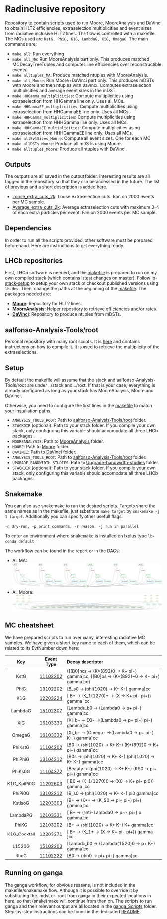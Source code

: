 # Radinclusive repository

Repository to contain scripts used to run Moore, MooreAnalysis and DaVinci to obtain HLT2 efficiencies, extraselection multiplicities and event sizes from radiative inclusive HLT2 lines.
The flow is controlled with a makefile. The MCs used are `KstG, PhiG, K1G, LambdaG, XiG, OmegaG`. The main commands are:

- `make all`: Run everything
- `make all_MA`: Run MooreAnalysis part only. This produces matched MCDecayTreeTuples and computes line efficiencies over reconstructible events.
- `make alltuples_MA`: Produce matched ntuples with MooreAnalysis.
- `make all_Moore`: Run Moore+DaVinci part only. This produces mDSTs with Moore and then ntuples with Davinci. Computes extraselection multiplicities and average event sizes in the mDST.
- `make HHGamma_multiplicities`: Compute multiplicities using extraselection from HHGamma line only. Uses all MCs.
- `make HHGammaEE_multiplicities`: Compute multiplicities using extraselection from HHGammaEE line only. Uses all MCs.
- `make HHHGamma_multiplicities`: Compute multiplicities using extraselection from HHHGamma line only. Uses all MCs.
- `make HHHGammaEE_multiplicities`: Compute multiplicities using extraselection from HHHGammaEE line only. Uses all MCs.
- `make allEvtSizes_Moore`: Compute all event sizes. One for each MC
- `make allDSTs_Moore`: Produce all mDSTs using Moore.
- `make alltuples_Moore`: Produce all ntuples with DaVinci.

## Outputs

The outputs are all saved in the output folder. Interesting results are all tagged in the repository so that they can be accessed in the future. The list of previous and a short description is added here.

- [Loose_extra_cuts_2k](https://gitlab.cern.ch/aalfonso/moore_upgrade/-/tree/Loose_extra_cuts_2k): Loose extraselection cuts. Ran on 2000 events per MC sample.
- [Average_extra_cuts_2k](https://gitlab.cern.ch/aalfonso/moore_upgrade/-/tree/Average_extra_cuts_2k): Average extraselection cuts with maximum 3-4 of each extra particles per event. Ran on 2000 events per MC sample.

## Dependencies

In order to run all the scripts provided, other software must be prepared beforehand. Here are instructions to get everything ready.

## LHCb repositories

First, LHCb software is needed, and the [makefile](makefile) is prepared to run on my own compiled stack (which contains latest changes on master). Follow [lb-stack-setup](https://gitlab.cern.ch/rmatev/lb-stack-setup) to setup your own stack or checkout published versions using `lb-dev`. Then, change the paths at the beginning of the [makefile](makefile). The packages needed are:

- **[Moore](https://gitlab.cern.ch/lhcb/Moore)**: Repository for HLT2 lines.
- **[MooreAnalysis](https://gitlab.cern.ch/lhcb/MooreAnalysis/)**: Helper repository to retrieve efficiencies and/or rates.
- **[DaVinci](https://gitlab.cern.ch/lhcb/DaVinci)**: Repository to produce ntuples from mDSTs.

## aalfonso-Analysis-Tools/root

Personal repository with many root scripts. It is [here](https://gitlab.cern.ch/aalfonso-Analysis-Tools/root) and contains instructions on how to compile it. It is used to retrieve the multiplicity of the extraselections.

## Setup

By default the makefile will assume that the stack and aalfonso-Analysis-Tools/root are under ../stack and ../root. If that is your case, everything is already configured as long as your stack has MooreAnalysis, Moore and DaVinci.

Otherwise, you need to configure the first lines in the [makefile](makefile) to match your installation paths

- `ANALYSIS_TOOLS_ROOT`: Path to [aalfonso-Analysis-Tools/root](https://gitlab.cern.ch/aalfonso-Analysis-Tools/root) folder.
- `STACKDIR` (optional): Path to your stack folder. If you compile your own stack, only configuring this variable should accomodate all three LHCb packages.
- `MOOREANALYSIS`: Path to [MooreAnalysis](https://gitlab.cern.ch/lhcb/MooreAnalysis/) folder.
- `MOORE`: Path to [Moore](https://gitlab.cern.ch/lhcb/Moore) folder.
- `DAVINCI`: Path to [DaVinci](https://gitlab.cern.ch/lhcb/DaVinci) folder.
- `ANALYSIS_TOOLS_ROOT`: Path to [aalfonso-Analysis-Tools/root](https://gitlab.cern.ch/aalfonso-Analysis-Tools/root) folder.
- `UPGRADE_BANDWIDTH_STUDIES`: Path to [Upgrade-bandwidth-studies](https://gitlab.cern.ch/lhcb-HLT/upgrade-bandwidth-studies) folder.
- `STACKDIR` (optional): Path to your stack folder. If you compile your own stack, only configuring this variable should accomodate all three LHCb packages.

## Snakemake

You can also use snakemake to run the desired scripts. Targets share the same names as in the makefile, just substitute `make target` by `snakemake -j 1 target`.
Additionally you can specify other usefull flags:

`-n dry-run, -p print commands, -r reason, -j run in parallel`

To enter an environment where snakemake is installed on lxplus type `lb-conda default`

The workflow can be found in the report or in the DAGs:

- All MA:
![all_MA](dags/dag_allMA.png)
- All Moore:
![all_Moore](dags/dag_allMoore.png)

## MC cheatsheet

We have prepared scripts to run over many, interesting radiative MC samples. We have given a short key name to each of them, which can be related to its EvtNumber down here:

|     Key      |                                         Event Type                                          | Decay descriptor                                                                       |
| :----------: | :-----------------------------------------------------------------------------------------: | :------------------------------------------------------------------------------------- |
|     KstG     | [11102202](http://lhcbdoc.web.cern.ch/lhcbdoc/decfiles/releases/latest/options/11102202.py) | {[[B0]nos -> (K*(892)0 -> K+ pi-) gamma]cc, [[B0]os -> (K*(892)~0 -> K- pi+) gamma]cc} |
|     PhiG     | [13102202](http://lhcbdoc.web.cern.ch/lhcbdoc/decfiles/releases/latest/options/13102202.py) | [B_s0 -> (phi(1020) -> K+ K-) gamma]cc                                                 |
|     K1G      | [12203224](http://lhcbdoc.web.cern.ch/lhcbdoc/decfiles/releases/latest/options/12203224.py) | [ B+ -> (K_1(1270)+ -> (X ->  K+ pi- pi+)) gamma ]cc                                   |
|   LambdaG    | [15102307](http://lhcbdoc.web.cern.ch/lhcbdoc/decfiles/releases/latest/options/15102307.py) | [Lambda_b0 -> (Lambda0 -> p+ pi-) gamma]cc                                             |
|     XiG      | [16103330](http://lhcbdoc.web.cern.ch/lhcbdoc/decfiles/releases/latest/options/16103330.py) | [Xi_b- -> (Xi- ->(Lambda0 -> p+ pi-) pi-) gamma]cc                                     |
|    OmegaG    | [16103332](http://lhcbdoc.web.cern.ch/lhcbdoc/decfiles/releases/latest/options/16103332.py) | [Xi_b- -> (Omega- ->(Lambda0 -> p+ pi-) K- ) gamma]cc                                  |
|   PhiKstG    | [11104202](http://lhcbdoc.web.cern.ch/lhcbdoc/decfiles/releases/latest/options/11104202.py) | [B0 -> (phi(1020) -> K+ K-) (K*(892)0 -> K+ pi-) gamma]cc                              |
|   PhiPhiG    | [13104212](http://lhcbdoc.web.cern.ch/lhcbdoc/decfiles/releases/latest/options/13104212.py) | [B0s -> (phi(1020) -> K+ K-) (phi(1020) -> K+ K-)  gamma]cc                            |
|   PhiKs0G    | [11104372](http://lhcbdoc.web.cern.ch/lhcbdoc/decfiles/releases/latest/options/11104372.py) | [Beauty -> (phi(1020) -> K+ K-) (KS0 -> pi+ pi-)  gamma]cc                             |
| K1G_KpiPi0G  | [11202603](http://lhcbdoc.web.cern.ch/lhcbdoc/decfiles/releases/latest/options/11202603.py) | [ B0 -> (K_1(1270)0 -> (X0 ->  K+ pi- pi0)) gamma ]cc                                  |
|   PhiPi0G    | [13102212](http://lhcbdoc.web.cern.ch/lhcbdoc/decfiles/releases/latest/options/13102212.py) | [B_s0 -> (phi(1020) -> K+ K-) pi0 gamma]cc                                             |
|   KstIsoG    | [12203303](http://lhcbdoc.web.cern.ch/lhcbdoc/decfiles/releases/latest/options/12203303.py) | [B+ -> (K*+ -> (K_S0 -> pi+ pi-) pi+) gamma]cc                                         |
|   LambdaPG   | [12103331](http://lhcbdoc.web.cern.ch/lhcbdoc/decfiles/releases/latest/options/12103331.py) | [ B+ -> (anti-Lambda0 -> p~- pi+) p gamma]cc                                           |
|    PhiKG     | [12103202](http://lhcbdoc.web.cern.ch/lhcbdoc/decfiles/releases/latest/options/12103202.py) | [B+ -> (phi(1020) -> K+ K-) K+ gamma]cc                                                |
| K1G_Cocktail | [12203271](http://lhcbdoc.web.cern.ch/lhcbdoc/decfiles/releases/latest/options/12203271.py) | [ B+ -> (K_1+ -> (X ->  K+ pi- pi+)) gamma ]cc                                         |
|    L1520G    | [15102203](http://lhcbdoc.web.cern.ch/lhcbdoc/decfiles/releases/latest/options/15102203.py) | [Lambda_b0 -> (Lambda(1520)0 -> p+ K-) gamma]cc                                        |
|     RhoG     | [11102222](http://lhcbdoc.web.cern.ch/lhcbdoc/decfiles/releases/latest/options/11102222.py) | [B0 -> (rho0 -> pi+ pi-) gamma]cc                                                      |

## Running on ganga

The ganga workflow, for obvious reasons, is not included in the makefile/snakemake flow. Although it is possible to override it by substituting the .mdst or .root from ganga in their expected locations in here, so that (snake)make will continue from then on. The scripts to run ganga and their relevant output are all located in the [ganga_Scripts](ganga_Scripts/) folder. Step-by-step instructions can be found in the dedicated [README](ganga_Scripts/README.md).
